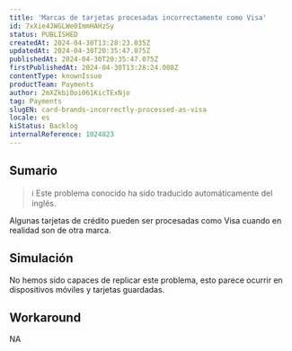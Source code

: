 ```yaml
---
title: 'Marcas de tarjetas procesadas incorrectamente como Visa'
id: 7xXie4JWGLWe0ImmHAHzSy
status: PUBLISHED
createdAt: 2024-04-30T13:28:23.035Z
updatedAt: 2024-04-30T20:35:47.075Z
publishedAt: 2024-04-30T20:35:47.075Z
firstPublishedAt: 2024-04-30T13:28:24.008Z
contentType: knownIssue
productTeam: Payments
author: 2mXZkbi0oi061KicTExNjo
tag: Payments
slugEN: card-brands-incorrectly-processed-as-visa
locale: es
kiStatus: Backlog
internalReference: 1024823
---
```


## Sumario

>ℹ️ Este problema conocido ha sido traducido automáticamente del inglés.


Algunas tarjetas de crédito pueden ser procesadas como Visa cuando en realidad son de otra marca.


##

## Simulación


No hemos sido capaces de replicar este problema, esto parece ocurrir en dispositivos móviles y tarjetas guardadas.



## Workaround


NA




